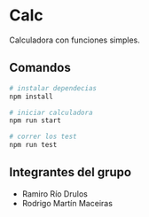 # Calc

Calculadora con funciones simples.

## Comandos

```bash
# instalar dependecias
npm install

# iniciar calculadora
npm run start

# correr los test
npm run test
```

## Integrantes del grupo

- Ramiro Río Drulos
- Rodrigo Martín Maceiras
